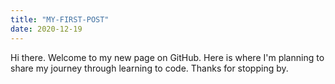 ```yaml
---
title: "MY-FIRST-POST"
date: 2020-12-19
---
```


Hi there. Welcome to my new page on GitHub. Here is where I'm planning to share my journey through learning to code. Thanks for stopping by.
